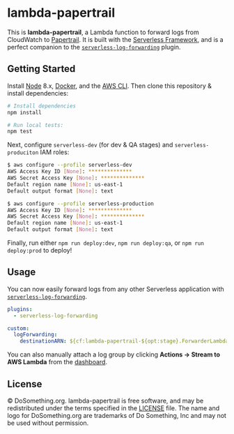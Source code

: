 # lambda-papertrail

This is **lambda-papertrail**, a Lambda function to forward logs from CloudWatch to [Papertrail](http://papertrailapp.com). It is built with the [Serverless Framework](https://serverless.com/), and is a perfect companion to the [`serverless-log-forwarding`](https://github.com/amplify-education/serverless-log-forwarding) plugin.

## Getting Started

Install [Node](https://nodejs.org/en/) 8.x, [Docker](https://www.docker.com/docker-mac), and the [AWS CLI](https://aws.amazon.com/cli/). Then clone this repository & install dependencies:

```sh
# Install dependencies
npm install

# Run local tests:
npm test
```

Next, configure `serverless-dev` (for dev & QA stages) and `serverless-produciton` IAM roles:

```sh
$ aws configure --profile serverless-dev
AWS Access Key ID [None]: **************
AWS Secret Access Key [None]: **************
Default region name [None]: us-east-1
Default output format [None]: text

$ aws configure --profile serverless-production
AWS Access Key ID [None]: **************
AWS Secret Access Key [None]: **************
Default region name [None]: us-east-1
Default output format [None]: text
```

Finally, run either `npm run deploy:dev`, `npm run deploy:qa`, or `npm run deploy:prod` to deploy!

## Usage

You can now easily forward logs from any other Serverless application with [`serverless-log-forwarding`](https://github.com/amplify-education/serverless-log-forwarding).

```yml
plugins:
  - serverless-log-forwarding

custom:
  logForwarding:
    destinationARN: ${cf:lambda-papertrail-${opt:stage}.ForwarderLambdaArn}
```

You can also manually attach a log group by clicking **Actions → Stream to AWS Lambda** from the [dashboard](https://console.aws.amazon.com/cloudwatch/home?region=us-east-1#logs:).

## License

&copy; DoSomething.org. lambda-papertrail is free software, and may be redistributed under the terms specified
in the [LICENSE](https://github.com/DoSomething/lambda-papertrail/blob/master/LICENSE) file. The name and logo for
DoSomething.org are trademarks of Do Something, Inc and may not be used without permission.
